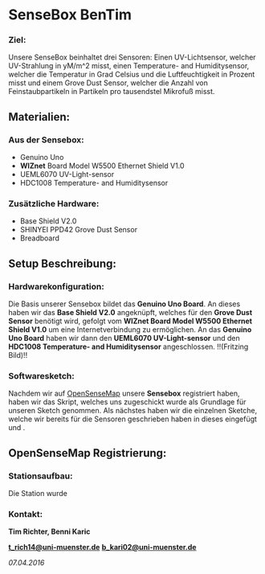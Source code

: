 # **SenseBox BenTim**




### **Ziel:**
Unsere SenseBox beinhaltet drei Sensoren:
Einen UV-Lichtsensor, welcher UV-Strahlung in yM/m^2 misst, 
einen Temperature- and Humiditysensor, welcher die Temperatur in Grad Celsius und die Luftfeuchtigkeit in Prozent misst und einem Grove Dust Sensor, welcher die Anzahl von Feinstaubpartikeln in Partikeln pro tausendstel Mikrofuß misst.

## **Materialien:**
### **Aus der Sensebox:**
- Genuino Uno
- **WIZnet** Board Model W5500 Ethernet Shield V1.0 
- UEML6070 UV-Light-sensor
- HDC1008 Temperature- and Humiditysensor												

### **Zusätzliche Hardware:**
- Base Shield V2.0
- SHINYEI PPD42 Grove Dust Sensor 
- Breadboard

## **Setup Beschreibung:**

### **Hardwarekonfiguration:**
Die Basis unserer Sensebox bildet das **Genuino Uno Board**. 
An dieses haben wir das **Base Shield V2.0** angeknüpft, welches für den **Grove Dust Sensor** benötigt wird, gefolgt vom **WIZnet Board Model W5500 Ethernet Shield V1.0** um eine Internetverbindung zu ermöglichen. 
An das **Genuino Uno Board** haben wir dann den **UEML6070 UV-Light-sensor** und den **HDC1008 Temperature- and Humiditysensor** angeschlossen. !!(Fritzing Bild)!!


### **Softwaresketch:**
Nachdem wir auf [OpenSenseMap](http://opensensemap.org/#/) unsere **Sensebox** registriert haben, haben wir das Skript, welches uns zugeschickt wurde als Grundlage für unseren Sketch genommen. Als nächstes haben wir die einzelnen Sketche, welche wir bereits für die Sensoren geschrieben haben in dieses eingefügt und . 
## **OpenSenseMap Registrierung:**
### **Stationsaufbau:**
Die Station wurde 


### **Kontakt:**
**Tim Richter, Benni Karic**

**t_rich14@uni-muenster.de**
**b_kari02@uni-muenster.de**

*07.04.2016*


